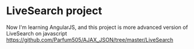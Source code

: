 # LiveSearch project
Now I'm learning AngularJS, and this project is more advanced version of LiveSearch on javascript https://github.com/Parfum505/AJAX_JSON/tree/master/LiveSearch 